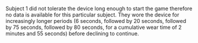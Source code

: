 Subject 1 did not tolerate the device long enough to start the game therefore no data is available for this particular subject. They wore the device for increasingly longer periods (6 seconds, followed by 20 seconds, followed by 75 seconds, followed by 80 seconds, for a cumulative wear time of 2 minutes and 55 seconds) before declining to continue.

